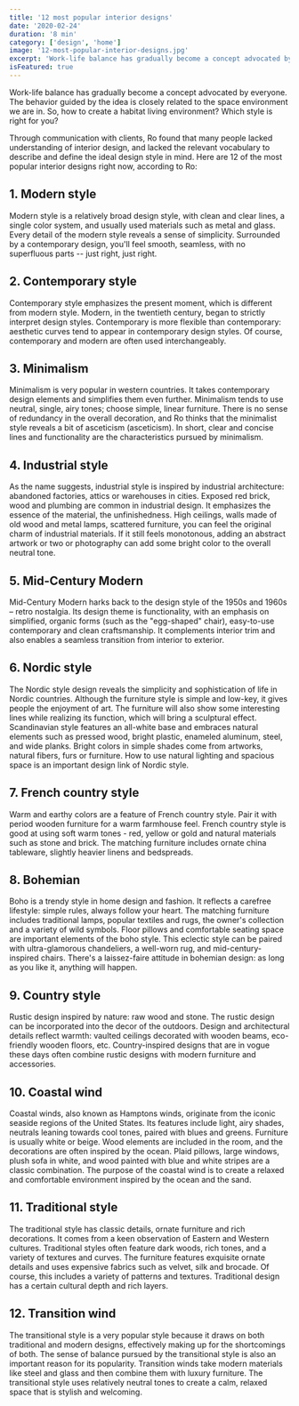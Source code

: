 ```yaml
---
title: '12 most popular interior designs'
date: '2020-02-24'
duration: '8 min'
category: ['design', 'home']
image: '12-most-popular-interior-designs.jpg'
excerpt: 'Work-life balance has gradually become a concept advocated by everyone. The behavior guided by the idea is closely related to the space environment we are in. So, how to create a habitat living environment? Which style is right for you?'
isFeatured: true
---
```


Work-life balance has gradually become a concept advocated by everyone. The behavior guided by the idea is closely related to the space environment we are in. So, how to create a habitat living environment? Which style is right for you?

Through communication with clients, Ro found that many people lacked understanding of interior design, and lacked the relevant vocabulary to describe and define the ideal design style in mind. Here are 12 of the most popular interior designs right now, according to Ro:

## 1. Modern style

Modern style is a relatively broad design style, with clean and clear lines, a single color system, and usually used materials such as metal and glass. Every detail of the modern style reveals a sense of simplicity. Surrounded by a contemporary design, you'll feel smooth, seamless, with no superfluous parts -- just right, just right.

## 2. Contemporary style

Contemporary style emphasizes the present moment, which is different from modern style. Modern, in the twentieth century, began to strictly interpret design styles. Contemporary is more flexible than contemporary: aesthetic curves tend to appear in contemporary design styles. Of course, contemporary and modern are often used interchangeably.

## 3. Minimalism

Minimalism is very popular in western countries. It takes contemporary design elements and simplifies them even further. Minimalism tends to use neutral, single, airy tones; choose simple, linear furniture. There is no sense of redundancy in the overall decoration, and Ro thinks that the minimalist style reveals a bit of asceticism (asceticism). In short, clear and concise lines and functionality are the characteristics pursued by minimalism.

## 4. Industrial style

As the name suggests, industrial style is inspired by industrial architecture: abandoned factories, attics or warehouses in cities. Exposed red brick, wood and plumbing are common in industrial design. It emphasizes the essence of the material, the unfinishedness. High ceilings, walls made of old wood and metal lamps, scattered furniture, you can feel the original charm of industrial materials. If it still feels monotonous, adding an abstract artwork or two or photography can add some bright color to the overall neutral tone.

## 5. Mid-Century Modern

Mid-Century Modern harks back to the design style of the 1950s and 1960s – retro nostalgia. Its design theme is functionality, with an emphasis on simplified, organic forms (such as the "egg-shaped" chair), easy-to-use contemporary and clean craftsmanship. It complements interior trim and also enables a seamless transition from interior to exterior.

## 6. Nordic style

The Nordic style design reveals the simplicity and sophistication of life in Nordic countries. Although the furniture style is simple and low-key, it gives people the enjoyment of art. The furniture will also show some interesting lines while realizing its function, which will bring a sculptural effect.
Scandinavian style features an all-white base and embraces natural elements such as pressed wood, bright plastic, enameled aluminum, steel, and wide planks. Bright colors in simple shades come from artworks, natural fibers, furs or furniture. How to use natural lighting and spacious space is an important design link of Nordic style.

## 7. French country style

Warm and earthy colors are a feature of French country style. Pair it with period wooden furniture for a warm farmhouse feel.
French country style is good at using soft warm tones - red, yellow or gold and natural materials such as stone and brick. The matching furniture includes ornate china tableware, slightly heavier linens and bedspreads.

## 8. Bohemian

Boho is a trendy style in home design and fashion. It reflects a carefree lifestyle: simple rules, always follow your heart. The matching furniture includes traditional lamps, popular textiles and rugs, the owner's collection and a variety of wild symbols.
Floor pillows and comfortable seating space are important elements of the boho style. This eclectic style can be paired with ultra-glamorous chandeliers, a well-worn rug, and mid-century-inspired chairs. There's a laissez-faire attitude in bohemian design: as long as you like it, anything will happen.

## 9. Country style

Rustic design inspired by nature: raw wood and stone.
The rustic design can be incorporated into the decor of the outdoors. Design and architectural details reflect warmth: vaulted ceilings decorated with wooden beams, eco-friendly wooden floors, etc. Country-inspired designs that are in vogue these days often combine rustic designs with modern furniture and accessories.

## 10. Coastal wind

Coastal winds, also known as Hamptons winds, originate from the iconic seaside regions of the United States. Its features include light, airy shades, neutrals leaning towards cool tones, paired with blues and greens. Furniture is usually white or beige. Wood elements are included in the room, and the decorations are often inspired by the ocean. Plaid pillows, large windows, plush sofa in white, and wood painted with blue and white stripes are a classic combination.
The purpose of the coastal wind is to create a relaxed and comfortable environment inspired by the ocean and the sand.

## 11. Traditional style

The traditional style has classic details, ornate furniture and rich decorations. It comes from a keen observation of Eastern and Western cultures. Traditional styles often feature dark woods, rich tones, and a variety of textures and curves. The furniture features exquisite ornate details and uses expensive fabrics such as velvet, silk and brocade. Of course, this includes a variety of patterns and textures. Traditional design has a certain cultural depth and rich layers.

## 12. Transition wind

The transitional style is a very popular style because it draws on both traditional and modern designs, effectively making up for the shortcomings of both. The sense of balance pursued by the transitional style is also an important reason for its popularity.
Transition winds take modern materials like steel and glass and then combine them with luxury furniture. The transitional style uses relatively neutral tones to create a calm, relaxed space that is stylish and welcoming.
